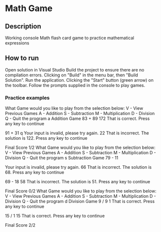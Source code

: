 # Math Game

## Description
Working console Math flash card game to practice mathematical expressions

## How to run
Open solution in Visual Studio
Build the project to ensure there are no compilation errors. Clicking on "Build" in the menu bar, then "Build Solution".
Run the application. Clicking the "Start" button (green arrow) on the toolbar.
Follow the prompts supplied in the console to play games.

### Practice examples
What Game would you like to play from the selection below:
V - View Previous Games
A - Addition
S - Subtraction
M - Multiplication
D - Division
Q - Quit the program
a
 Addition Game
83 + 89
172
That is correct. Press any key to continue

91 + 31
q
Your input is invalid, please try again.
22
That is incorrect. The solution is 122. Press any key to continue

Final Score 1/2
What Game would you like to play from the selection below:
V - View Previous Games
A - Addition
S - Subtraction
M - Multiplication
D - Division
Q - Quit the program
s
 Subtraction Game
79 - 11

Your input is invalid, please try again.
66
That is incorrect. The solution is 68. Press any key to continue

69 - 18
58
That is incorrect. The solution is 51. Press any key to continue

Final Score 0/2
What Game would you like to play from the selection below:
V - View Previous Games
A - Addition
S - Subtraction
M - Multiplication
D - Division
Q - Quit the program
d
 Division Game
9 / 9
1
That is correct. Press any key to continue

15 / 1
15
That is correct. Press any key to continue

Final Score 2/2

